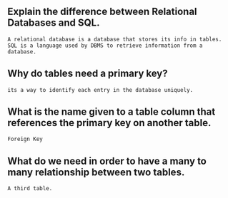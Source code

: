 ## Explain the difference between Relational Databases and SQL.

`A relational database is a database that stores its info in tables. SQL is a language used by DBMS to retrieve information from a database.`

## Why do tables need a primary key?

`its a way to identify each entry in the database uniquely.`

## What is the name given to a table column that references the primary key on another table.

`Foreign Key`

## What do we need in order to have a many to many relationship between two tables.

`A third table.`
